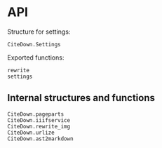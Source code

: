 
# API

Structure for settings:

```@docs
CiteDown.Settings
```

Exported functions:

```@docs
rewrite
settings
```


## Internal structures and functions



```@docs
CiteDown.pageparts
CiteDown.iiifservice
CiteDown.rewrite_img
CiteDown.urlize
CiteDown.ast2markdown
```